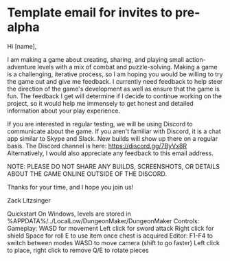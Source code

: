 # Template email for invites to pre-alpha

Hi [name],

I am making a game about creating, sharing, and playing small action-adventure levels with a mix of combat and puzzle-solving. Making a game is a challenging, iterative process, so I am hoping you would be willing to try the game out and give me feedback. I currently need feedback to help steer the direction of the game's development as well as ensure that the game is fun. The feedback I get will determine if I decide to continue working on the project, so it would help me immensely to get honest and detailed information about your play experience.

If you are interested in regular testing, we will be using Discord to communicate about the game. If you aren't familiar with Discord, it is a chat app similar to Skype and Slack. New builds will show up there on a regular basis. The Discord channel is here: https://discord.gg/7ByVx8R Alternatively, I would also appreciate any feedback to this email address.

NOTE: PLEASE DO NOT SHARE ANY BUILDS, SCREENSHOTS, OR DETAILS ABOUT THE GAME ONLINE OUTSIDE OF THE DISCORD.

Thanks for your time, and I hope you join us!

Zack Litzsinger

Quickstart
On Windows, levels are stored in %APPDATA%/../LocalLow/DungeonMaker/DungeonMaker
Controls:
  Gameplay:
    WASD for movement
    Left click for sword attack
    Right click for shield
    Space for roll
    E to use item once chest is acquired
  Editor:
    F1-F4 to switch between modes
    WASD to move camera (shift to go faster)
    Left click to place, right click to remove
    Q/E to rotate pieces
